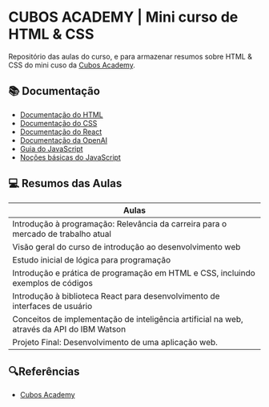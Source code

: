 # CUBOS ACADEMY | Mini curso de HTML & CSS


Repositório das aulas do curso, e para armazenar resumos sobre HTML & CSS do mini cuso da [Cubos Academy](https://cubos.academy/).


## 📚 Documentação
- [Documentação do HTML](https://developer.mozilla.org/pt-BR/docs/Web/HTML/Element)
- [Documentação do CSS](https://developer.mozilla.org/pt-BR/docs/Web/CSS)
- [Documentação do React](https://pt-br.react.dev/learn)
- [Documentação da OpenAI](https://platform.openai.com/docs/quickstart?context=node)
- [Guia do JavaScript](https://developer.mozilla.org/pt-BR/docs/Web/JavaScript/Guide/Introduction)
- [Noções básicas do JavaScript](https://developer.mozilla.org/pt-BR/docs/Learn/Getting_started_with_the_web/JavaScript_basics)


## 💻 Resumos das Aulas

| Aulas | 
|-------|
|Introdução à programação: Relevância da carreira para o mercado de trabalho atual|
|Visão geral do curso de introdução ao desenvolvimento web|
|Estudo inicial de lógica para programação|
|Introdução e prática de programação em HTML e CSS, incluindo exemplos de códigos|
|Introdução à biblioteca React para desenvolvimento de interfaces de usuário|
|Conceitos de implementação de inteligência artificial na web, através da API do IBM Watson|
|Projeto Final: Desenvolvimento de uma aplicação web.|


## 🔍Referências

- [Cubos Academy](https://cubos.academy/)